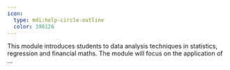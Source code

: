 ```yaml
---
icon:
  type: mdi:help-circle-outline
  color: 398126
---
```


This module introduces students to data analysis techniques in statistics, regression and financial maths. The module will focus on the application of ... 
